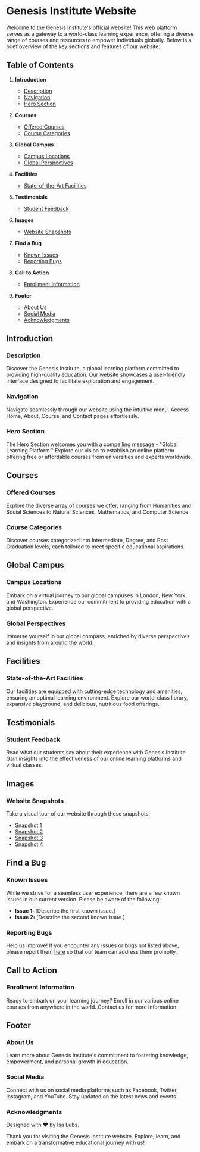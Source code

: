 # Genesis Institute Website

Welcome to the Genesis Institute's official website! This web platform serves as a gateway to a world-class learning experience, offering a diverse range of courses and resources to empower individuals globally. Below is a brief overview of the key sections and features of our website:

## Table of Contents

1. **Introduction**
   - [Description](#description)
   - [Navigation](#navigation)
   - [Hero Section](#hero-section)
  
2. **Courses**
   - [Offered Courses](#offered-courses)
   - [Course Categories](#course-categories)

3. **Global Campus**
   - [Campus Locations](#campus-locations)
   - [Global Perspectives](#global-perspectives)

4. **Facilities**
   - [State-of-the-Art Facilities](#facilities)

5. **Testimonials**
   - [Student Feedback](#student-feedback)

6. **Images**
   - [Website Snapshots](#website-snapshots)

7. **Find a Bug**
   - [Known Issues](#known-issues)
   - [Reporting Bugs](#reporting-bugs)

8. **Call to Action**
   - [Enrollment Information](#enrollment-information)

9. **Footer**
   - [About Us](#about-us)
   - [Social Media](#social-media)
   - [Acknowledgments](#acknowledgments)

## Introduction

### Description

Discover the Genesis Institute, a global learning platform committed to providing high-quality education. Our website showcases a user-friendly interface designed to facilitate exploration and engagement.

### Navigation

Navigate seamlessly through our website using the intuitive menu. Access Home, About, Course, and Contact pages effortlessly.

### Hero Section

The Hero Section welcomes you with a compelling message - "Global Learning Platform." Explore our vision to establish an online platform offering free or affordable courses from universities and experts worldwide.

## Courses

### Offered Courses

Explore the diverse array of courses we offer, ranging from Humanities and Social Sciences to Natural Sciences, Mathematics, and Computer Science.

### Course Categories

Discover courses categorized into Intermediate, Degree, and Post Graduation levels, each tailored to meet specific educational aspirations.

## Global Campus

### Campus Locations

Embark on a virtual journey to our global campuses in London, New York, and Washington. Experience our commitment to providing education with a global perspective.

### Global Perspectives

Immerse yourself in our global compass, enriched by diverse perspectives and insights from around the world.

## Facilities

### State-of-the-Art Facilities

Our facilities are equipped with cutting-edge technology and amenities, ensuring an optimal learning environment. Explore our world-class library, expansive playground, and delicious, nutritious food offerings.

## Testimonials

### Student Feedback

Read what our students say about their experience with Genesis Institute. Gain insights into the effectiveness of our online learning platforms and virtual classes.

## Images

### Website Snapshots

Take a visual tour of our website through these snapshots:

- [Snapshot 1](#)
- [Snapshot 2](#)
- [Snapshot 3](#)
- [Snapshot 4](#)

## Find a Bug

### Known Issues

While we strive for a seamless user experience, there are a few known issues in our current version. Please be aware of the following:

- **Issue 1:** [Describe the first known issue.]
- **Issue 2:** [Describe the second known issue.]

### Reporting Bugs

Help us improve! If you encounter any issues or bugs not listed above, please report them [here](#) so that our team can address them promptly.

## Call to Action

### Enrollment Information

Ready to embark on your learning journey? Enroll in our various online courses from anywhere in the world. Contact us for more information.

## Footer

### About Us

Learn more about Genesis Institute's commitment to fostering knowledge, empowerment, and personal growth in education.

### Social Media

Connect with us on social media platforms such as Facebook, Twitter, Instagram, and YouTube. Stay updated on the latest news and events.

### Acknowledgments

Designed with ❤️ by Isa Lubs.

Thank you for visiting the Genesis Institute website. Explore, learn, and embark on a transformative educational journey with us!
